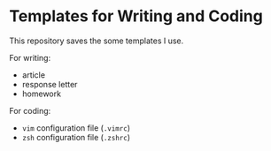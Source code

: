# Templates for Writing and Coding

This repository saves the some templates I use. 

For writing:

- article
- response letter
- homework

For coding:

- ```vim``` configuration file (```.vimrc```)
- ```zsh``` configuration file (```.zshrc```)